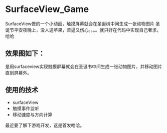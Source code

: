 # SurfaceView_Game
SurfaceView做的一个小动画，触摸屏幕就会在圣诞树中间生成一张动物图片
圣诞节平安夜晚上，没人送苹果，苦逼又伤心。。。。就只好在代码中实现自己奢求，哈哈
## 效果图如下：

是用surfaceview实现触摸屏幕就会在圣诞书中间生成一张动物图片，并移动图片直到屏幕外。
## 使用的技术
* surfaceView
* 触摸事件监听
* 移动速度与方向计算

最近要了解下游戏开发，这是首发哈哈。
